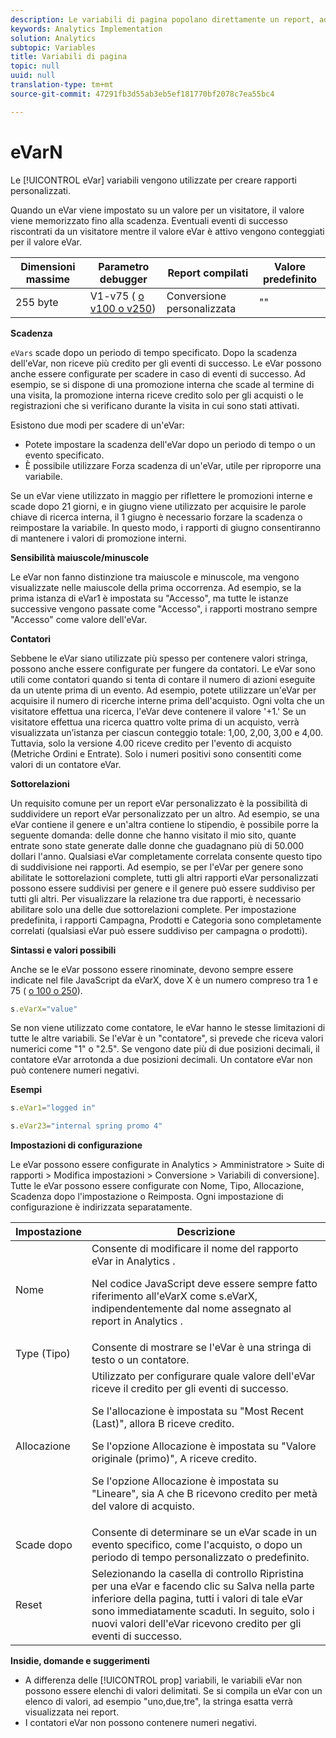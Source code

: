 ```yaml
---
description: Le variabili di pagina popolano direttamente un report, ad esempio pageName, List Props, List Variables e così via.
keywords: Analytics Implementation
solution: Analytics
subtopic: Variables
title: Variabili di pagina
topic: null
uuid: null
translation-type: tm+mt
source-git-commit: 47291fb3d55ab3eb5ef181770bf2078c7ea55bc4

---
```



# eVarN

Le [!UICONTROL eVar] variabili vengono utilizzate per creare rapporti personalizzati.


<!-- 

eVarN.xml

 -->

Quando un eVar viene impostato su un valore per un visitatore, il valore viene memorizzato fino alla scadenza. Eventuali eventi di successo riscontrati da un visitatore mentre il valore eVar è attivo vengono conteggiati per il valore eVar.

| Dimensioni massime | Parametro debugger | Report compilati | Valore predefinito |
|---|---|---|---|
| 255 byte | V1-v75 ( [o v100 o v250](/help/implement/js-implementation/page-variables/page-variables.md)) | Conversione personalizzata | "" |

**Scadenza**

`eVars` scade dopo un periodo di tempo specificato. Dopo la scadenza dell'eVar, non riceve più credito per gli eventi di successo. Le eVar possono anche essere configurate per scadere in caso di eventi di successo. Ad esempio, se si dispone di una promozione interna che scade al termine di una visita, la promozione interna riceve credito solo per gli acquisti o le registrazioni che si verificano durante la visita in cui sono stati attivati.

Esistono due modi per scadere di un'eVar:

* Potete impostare la scadenza dell'eVar dopo un periodo di tempo o un evento specificato.
* È possibile utilizzare Forza scadenza di un'eVar, utile per riproporre una variabile.

Se un eVar viene utilizzato in maggio per riflettere le promozioni interne e scade dopo 21 giorni, e in giugno viene utilizzato per acquisire le parole chiave di ricerca interna, il 1 giugno è necessario forzare la scadenza o reimpostare la variabile. In questo modo, i rapporti di giugno consentiranno di mantenere i valori di promozione interni.

**Sensibilità maiuscole/minuscole**

Le eVar non fanno distinzione tra maiuscole e minuscole, ma vengono visualizzate nelle maiuscole della prima occorrenza. Ad esempio, se la prima istanza di eVar1 è impostata su "Accesso", ma tutte le istanze successive vengono passate come "Accesso", i rapporti mostrano sempre "Accesso" come valore dell'eVar.

**Contatori**

Sebbene le eVar siano utilizzate più spesso per contenere valori stringa, possono anche essere configurate per fungere da contatori. Le eVar sono utili come contatori quando si tenta di contare il numero di azioni eseguite da un utente prima di un evento. Ad esempio, potete utilizzare un'eVar per acquisire il numero di ricerche interne prima dell'acquisto. Ogni volta che un visitatore effettua una ricerca, l'eVar deve contenere il valore '+1.' Se un visitatore effettua una ricerca quattro volte prima di un acquisto, verrà visualizzata un’istanza per ciascun conteggio totale: 1,00, 2,00, 3,00 e 4,00. Tuttavia, solo la versione 4.00 riceve credito per l'evento di acquisto (Metriche Ordini e Entrate). Solo i numeri positivi sono consentiti come valori di un contatore eVar.

**Sottorelazioni**

Un requisito comune per un report eVar personalizzato è la possibilità di suddividere un report eVar personalizzato per un altro. Ad esempio, se una eVar contiene il genere e un'altra contiene lo stipendio, è possibile porre la seguente domanda: delle donne che hanno visitato il mio sito, quante entrate sono state generate dalle donne che guadagnano più di 50.000 dollari l'anno. Qualsiasi eVar completamente correlata consente questo tipo di suddivisione nei rapporti. Ad esempio, se per l'eVar per genere sono abilitate le sottorelazioni complete, tutti gli altri rapporti eVar personalizzati possono essere suddivisi per genere e il genere può essere suddiviso per tutti gli altri. Per visualizzare la relazione tra due rapporti, è necessario abilitare solo una delle due sottorelazioni complete. Per impostazione predefinita, i rapporti Campagna, Prodotti e Categoria sono completamente correlati (qualsiasi eVar può essere suddiviso per campagna o prodotti).

**Sintassi e valori possibili**

Anche se le eVar possono essere rinominate, devono sempre essere indicate nel file JavaScript da eVarX, dove X è un numero compreso tra 1 e 75 ( [o 100 o 250](/help/implement/js-implementation/page-variables/page-variables.md)).

```js
s.eVarX="value"
```

Se non viene utilizzato come contatore, le eVar hanno le stesse limitazioni di tutte le altre variabili. Se l'eVar è un "contatore", si prevede che riceva valori numerici come "1" o "2.5". Se vengono date più di due posizioni decimali, il contatore eVar arrotonda a due posizioni decimali. Un contatore eVar non può contenere numeri negativi.

**Esempi**

```js
s.eVar1="logged in"
```

```js
s.eVar23="internal spring promo 4"
```

**Impostazioni di configurazione**

Le eVar possono essere configurate in Analytics &gt; Amministratore &gt; Suite di rapporti &gt; Modifica impostazioni &gt; Conversione &gt; Variabili di conversione]. Tutte le eVar possono essere configurate con Nome, Tipo, Allocazione, Scadenza dopo l'impostazione o Reimposta. Ogni impostazione di configurazione è indirizzata separatamente.

<table id="table_5C524B71520849FA8A9A6B79A3EE77C9"> 
 <thead> 
  <tr> 
   <th class="entry"> Impostazione </th> 
   <th class="entry"> Descrizione </th> 
  </tr> 
 </thead>
 <tbody> 
  <tr> 
   <td> Nome </td> 
   <td> Consente di modificare il nome del rapporto eVar in <span class="keyword"> Analytics </span>. <p>Nel codice JavaScript deve essere sempre fatto riferimento all'eVarX come s.eVarX, indipendentemente dal nome assegnato al report in <span class="keyword"> Analytics </span>. </p> </td> 
  </tr> 
  <tr> 
   <td> Type (Tipo) </td> 
   <td> Consente di mostrare se l'eVar è una stringa di testo o un contatore. </td> 
  </tr> 
  <tr> 
   <td> Allocazione </td> 
   <td> Utilizzato per configurare quale valore dell'eVar riceve il credito per gli eventi di successo. <p>Se l'allocazione è impostata su "Most Recent (Last)", allora B riceve credito. </p> <p>Se l'opzione Allocazione è impostata su "Valore originale (primo)", A riceve credito. </p> <p>Se l'opzione Allocazione è impostata su "Lineare", sia A che B ricevono credito per metà del valore di acquisto. </p> </td> 
  </tr> 
  <tr> 
   <td> Scade dopo </td> 
   <td> Consente di determinare se un eVar scade in un evento specifico, come l'acquisto, o dopo un periodo di tempo personalizzato o predefinito. </td> 
  </tr> 
  <tr> 
   <td> Reset </td> 
   <td> Selezionando la <span class="wintitle"> casella di controllo Ripristina </span> per una eVar e facendo clic su <span class="wintitle"> Salva </span> nella parte inferiore della pagina, tutti i valori di tale eVar sono immediatamente scaduti. In seguito, solo i nuovi valori dell'eVar ricevono credito per gli eventi di successo. </td> 
  </tr> 
 </tbody> 
</table>

**Insidie, domande e suggerimenti**

* A differenza delle [!UICONTROL prop] variabili, le variabili eVar non possono essere elenchi di valori delimitati. Se si compila un eVar con un elenco di valori, ad esempio "uno,due,tre", la stringa esatta verrà visualizzata nei report.
* I contatori eVar non possono contenere numeri negativi.
